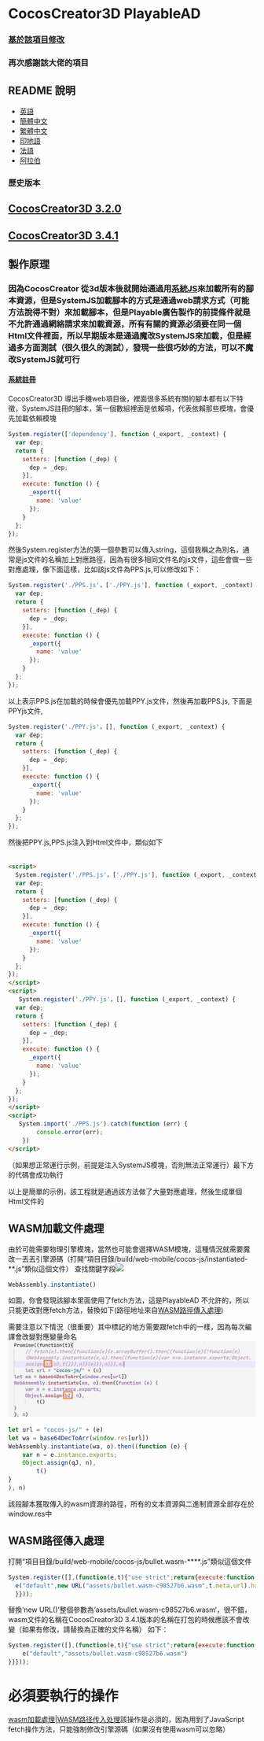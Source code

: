 # CocosCreator3D PlayableAD

### [基於該項目修改](https://github.com/Jecced/c3d2one)

### 再次感謝該大佬的項目

## README 說明

-   [英語](README.en.md)
-   [簡體中文](README.zh-CN.md)
-   [繁體中文](README.zh-TW.md)
-   [印地語](README.hi.md)
-   [法語](README.fr.md)
-   [阿拉伯](README.ar.md)

### 歷史版本

## [CocosCreator3D 3.2.0](./version/Version%203.2.0.md)

## [CocosCreator3D 3.4.1](./version/Version%203.4.1.md)

## 製作原理

### 因為CocosCreator 從3d版本後就開始通過用[系統JS](https://github.com/systemjs/systemjs)來加載所有的腳本資源，但是SystemJS加載腳本的方式是通過web請求方式（可能方法說得不對）來加載腳本，但是Playable廣告製作的前提條件就是不允許通過網絡請求來加載資源，所有有關的資源必須要在同一個Html文件裡面，所以早期版本是通過魔改SystemJS來加載，但是經過多方面測試（很久很久的測試），發現一些很巧妙的方法，可以不魔改SystemJS就可行

#### [系統註冊](https://github.com/systemjs/systemjs/blob/main/docs/system-register.md)

CocosCreator3D 導出手機web項目後，裡面很多系統有關的腳本都有以下特徵，SystemJS註冊的腳本，第一個數組裡面是依賴項，代表依賴那些模塊，會優先加載依賴模塊

```javascript
System.register(['dependency'], function (_export, _context) {
  var dep;
  return {
    setters: [function (_dep) {
      dep = _dep;
    }],
    execute: function () {
      _export({
        name: 'value'
      });
    }
  };
});
```

然後System.register方法的第一個參數可以傳入string，這個我稱之為別名，通常是js文件的名稱加上對應路徑，因為有很多相同文件名的js文件，這些會做一些對應處理，像下面這樣，比如該js文件為PPS.js,可以修改如下：

```javascript
System.register('./PPS.js'，['./PPY.js'], function (_export, _context) {
  var dep;
  return {
    setters: [function (_dep) {
      dep = _dep;
    }],
    execute: function () {
      _export({
        name: 'value'
      });
    }
  };
});
```

以上表示PPS.js在加載的時候會優先加載PPY.js文件，然後再加載PPS.js,
下面是PPYjs文件,

```javascript
System.register('./PPY.js'，[], function (_export, _context) {
  var dep;
  return {
    setters: [function (_dep) {
      dep = _dep;
    }],
    execute: function () {
      _export({
        name: 'value'
      });
    }
  };
});
```

然後把PPY.js,PPS.js注入到Html文件中，類似如下

```html

<script>
  System.register('./PPS.js'，['./PPY.js'], function (_export, _context) {
  var dep;
  return {
    setters: [function (_dep) {
      dep = _dep;
    }],
    execute: function () {
      _export({
        name: 'value'
      });
    }
  };
});
</script>
<script>
   System.register('./PPY.js'，[], function (_export, _context) {
  var dep;
  return {
    setters: [function (_dep) {
      dep = _dep;
    }],
    execute: function () {
      _export({
        name: 'value'
      });
    }
  };
});
</script>
<script>
   System.import('./PPS.js').catch(function (err) {
        console.error(err);
    })
</script>
```

（如果想正常運行示例，前提是注入SystemJS模塊，否則無法正常運行）最下方的代碼會成功執行

以上是簡單的示例，該工程就是通過該方法做了大量對應處理，然後生成單個Html文件的

## WASM加載文件處理

由於可能需要物理引擎模塊，當然也可能會選擇WASM模塊，這種情況就需要魔改一丟丟引擎源碼（打開“項目目錄/build/web-mobile/cocos-js/instantiated-\*\*.js”類似這個文件）
查找關鍵字段![](./pic/Snipaste_2022-03-06_19-31-09.jpg)

```javascript
WebAssembly.instantiate()
```

如圖，你會發現該腳本里面使用了fetch方法，這是PlayableAD 不允許的，所以只能更改對應fetch方法，替換如下(路徑地址來自[WASM路徑傳入處理](./README.md#wasm路径传入处理))

需要注意以下情況（很重要）其中標記的地方需要跟fetch中的一樣，因為每次編譯會改變對應變量命名![](./pic/Snipaste_2022-04-01_13-48-28.jpg)

```javascript
let url = "cocos-js/" + (e)
let wa = base64DecToArr(window.res[url])
WebAssembly.instantiate(wa, o).then((function (e) {
    var n = e.instance.exports;
    Object.assign(qJ, n),
        t()
}
), n) 
```

該段腳本獲取傳入的wasm資源的路徑，所有的文本資源與二進制資源全部存在於window.res中

## WASM路徑傳入處理

打開“項目目錄/build/web-mobile/cocos-js/bullet.wasm-\*\*\*\*.js”類似這個文件

```javascript
System.register([],(function(e,t){"use strict";return{execute:function(){
  e("default",new URL("assets/bullet.wasm-c98527b6.wasm",t.meta.url).href)}
  }}));

```

替換‘new URL()’整個參數為’assets/bullet.wasm-c98527b6.wasm‘，很不錯，wasm文件的名稱在CocosCreator3D 3.4.1版本的名稱在打包的時候應該不會改變（如果有修改，請替換為正確的文件名稱）
如下：

```javascript
System.register([],(function(e,t){"use strict";return{execute:function(){
    e("default","assets/bullet.wasm-c98527b6.wasm")
}}}));

```

# 必須要執行的操作

[wasm加載處理](./README.md#wasm加载文件处理)\|[WASM路径传入处理](./README.md#wasm路径传入处理)該操作是必須的，因為用到了JavaScript fetch操作方法，只能強制修改引擎源碼（如果沒有使用wasm可以忽略）
